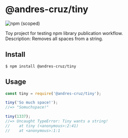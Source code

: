 # @andres-cruz/tiny

![npm (scoped)](https://img.shields.io/npm/v/@andres-cruz/tiny)

Toy project for testing npm library publication workflow.  
Description: Removes all spaces from a string.

## Install

```
$ npm install @andres-cruz/tiny
```

## Usage

```js
const tiny = require('@andres-cruz/tiny');

tiny('So much space!');
//=> "Somuchspace!"

tiny(1337);
//=> Uncaught TypeError: Tiny wants a string!
//    at tiny (<anonymous>:2:41)
//    at <anonymous>:1:1
```

